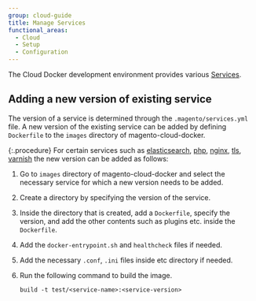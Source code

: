 ```yaml
---
group: cloud-guide
title: Manage Services
functional_areas:
  - Cloud
  - Setup
  - Configuration
---
```


The Cloud Docker development environment provides various [Services].

## Adding a new version of existing service

The version of a service is determined through the `.magento/services.yml` file. A new version of the existing service can be added by defining `Dockerfile` to the `images` directory of magento-cloud-docker.

{:.procedure}
For certain services such as [elasticsearch], [php], [nginx], [tls], [varnish] the new version can be added as follows:

1. Go to `images` directory of magento-cloud-docker and select the necessary service for which a new version needs to be added.

1. Create a directory by specifying the version of the service.

1. Inside the directory that is created, add a `Dockerfile`, specify the version, and add the other contents such as plugins etc. inside the `Dockerfile`.

1. Add the `docker-entrypoint.sh` and `healthcheck` files if needed.

1. Add the necessary `.conf`, `.ini` files inside etc directory if needed.

1. Run the following command to build the image.

   `build -t test/<service-name>:<service-version>`

[Services]: https://devdocs.magento.com/cloud/docker/docker-containers-service.html
[elasticsearch]: https://devdocs.magento.com/cloud/docker/docker-containers-service.html#elasticsearch-container
[php]: https://devdocs.magento.com/cloud/docker/docker-containers-service.html#fpm-container
[tls]: https://devdocs.magento.com/cloud/docker/docker-containers-service.html#tls-container
[varnish]: https://devdocs.magento.com/cloud/docker/docker-containers-service.html#varnish-container
[nginx]: https://devdocs.magento.com/cloud/docker/docker-containers-service.html#web-container
